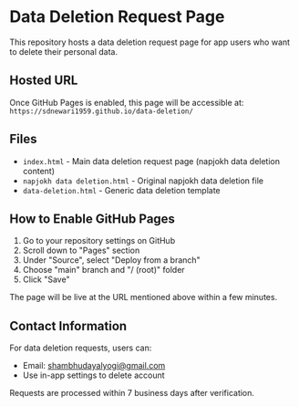 # Data Deletion Request Page

This repository hosts a data deletion request page for app users who want to delete their personal data.

## Hosted URL

Once GitHub Pages is enabled, this page will be accessible at:
`https://sdnewari1959.github.io/data-deletion/`

## Files

- `index.html` - Main data deletion request page (napjokh data deletion content)
- `napjokh data deletion.html` - Original napjokh data deletion file
- `data-deletion.html` - Generic data deletion template

## How to Enable GitHub Pages

1. Go to your repository settings on GitHub
2. Scroll down to "Pages" section
3. Under "Source", select "Deploy from a branch"
4. Choose "main" branch and "/ (root)" folder
5. Click "Save"

The page will be live at the URL mentioned above within a few minutes.

## Contact Information

For data deletion requests, users can:
- Email: shambhudayalyogi@gmail.com
- Use in-app settings to delete account

Requests are processed within 7 business days after verification.